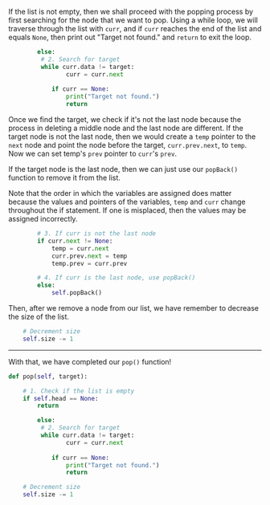 <!--title={Deleting Elements by Value - Explain}--> 

<!--badges={Algorithms:5,Python:4}-->

<!--concepts={Deleting from a Linked List}-->

If the list is not empty, then we shall proceed with the popping process by first searching for the node that we want to pop. Using a while loop, we will traverse through the list with `curr`, and if `curr` reaches the end of the list and equals `None`, then print out "Target not found." and `return` to exit the loop.

```python
		else:
         # 2. Search for target
      	 while curr.data != target:
        		curr = curr.next
            
            if curr == None:
            	print("Target not found.")
                return
```

Once we find the target, we check if it's not the last node because the process in deleting a middle node and the last node are different. If the target node is not the last node, then we would create a `temp` pointer to the `next` node and point the node before the target, `curr.prev.next`, to `temp`. Now we can set temp's `prev` pointer to `curr`'s `prev`.

If the target node is the last node, then we can just use our `popBack()` function to remove it from the list.

Note that the order in which the variables are assigned does matter because the values and pointers of the variables, `temp` and `curr` change throughout the if statement. If one is misplaced, then the values may be assigned incorrectly.

```python
        # 3. If curr is not the last node
        if curr.next != None:
          	temp = curr.next
          	curr.prev.next = temp
          	temp.prev = curr.prev

        # 4. If curr is the last node, use popBack()
        else:
            self.popBack()
```

Then, after we remove a node from our list, we have remember to decrease the size of the list.

```python
    # Decrement size
    self.size -= 1
```

---

With that, we have completed our `pop()` function!

```python
def pop(self, target):

	# 1. Check if the list is empty
	if self.head == None:
  		return

		else:
         # 2. Search for target
      	 while curr.data != target:
        		curr = curr.next
            
            if curr == None:
            	print("Target not found.")
                return

    # Decrement size
    self.size -= 1
```